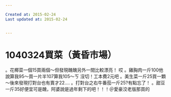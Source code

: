 ```yaml
---

Created at: 2015-02-24
Last updated at: 2015-02-24


---
```


# 1040324買菜（黃昏市場）


。花椰菜一個15買兩個～但發現醜醜另外一間比較漂亮！ 哎
。雞胸肉一斤100他說算我95～買一片半107算我105～ㄎ 沒切！工本費2元吧
。美生菜一斤25買一顆～後來發現打對台也有賣才22....
。打對台之右牛番茄一斤25?有點忘了！
。甜豆一斤35好便宜可是醜，阿婆說是過年剩下的吧！！！＠愛豪洨老版那買的

